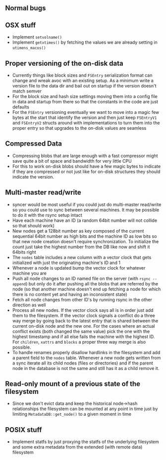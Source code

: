 Normal bugs
-----------


OSX stuff
---------

  - Implement `setvolname()`
  - Implement `getxtimes()` by fetching the values we are already setting in `utimens_macos()`

Proper versioning of the on-disk data
-------------------------------------

  - Currently things like block sizes and `FSEntry` serialization format can change and wreak avoc with an existing setup. As a minimum write a version file to the data dir and bail out on startup if the version doesn't match semver
  - For the block size and hash size settings moving them into a config file in data and startup from there so that the constants in the code are just defaults
  - For the `FSEntry` versioning eventually we want to move into a magic few bytes at the start that identify the version and then just keep `FSEntryV1` and `FSEntryV2` structs around with implementations to turn them into the proper entry so that upgrades to the on-disk values are seamless

Compressed Data
---------------

  - Compressing blobs that are large enough with a fast compressor might save quite a bit of space and bandwidth for very little CPU
  - For this to work on-disk blobs should have a few magic bytes to indicate if they are compressed or not just like for on-disk structures they should indicate the version.

Multi-master read/write
-----------------------

  - syncer would be most useful if you could just do multi-master read/write so you could use to sync between several machines. It may be possible to do it with the rsync setup intact
  - Have each machine have an ID (a random 64bit number will not collide so that should work)
  - New nodes get a 128bit number as key composed of the current sequential 64bit number as high bits and the machine ID as low bits so that new node creation doesn't require synchronization. To initialize the count just take the highest number from the DB like now and shift it 64bits right
  - The `nodes` table includes a new column with a vector clock that gets initialized with just the originating machine's ID and 1
  - Whenever a node is updated bump the vector clock for whatever machine you are
  - Push all node changes to an ID named file on the server (with `rsync --append`) but only do it after pushing all the blobs that are referred by the node (so that another machine doesn't end up fetching a node for which there is no content yet and having an inconsistent state)
  - Fetch all node changes from other ID's by running rsync in the other direction as well
  - Process all new nodes. If the vector clock says all is in order just add them to the filesystem. If the vector clock signals a conflict do a three way merge by going back to the latest entry that is shared between the current on-disk node and the new one. For the cases where an actual conflict exists (both changed the same value) pick the one with the highest timestamp and if all else fails the machine with the highest ID. For `children`, `xattrs` and `blocks` a proper three way merge is also possible.
  - To handle renames properly disallow hardlinks in the filesystem and add a parent field to the `nodes` table. Whenever a new node gets written from a sync iterate all its child nodes (files or directories) and if the parent node in the database is not the same and still has it as a child remove it.

Read-only mount of a previous state of the filesystem
-----------------------------------------------------

  - Since we don't evict data and keep the historical node->hash relationships the filesystem can be mounted at any point in time just by limiting `MetadataDB::get_node()` to a given moment in time

POSIX stuff
-----------

  - Implement statfs by just proxying the statfs of the underlying filesystem and some extra metadata from the extended (with remote data) filesystem
